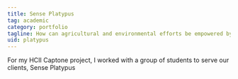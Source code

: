 ```yaml
---
title: Sense Platypus
tag: academic
category: portfolio
tagline: How can agricultural and environmental efforts be empowered by water quality data?
uid: platypus
---
```


For my HCII Captone project, I worked with a group of students to serve
our clients, Sense Platypus
